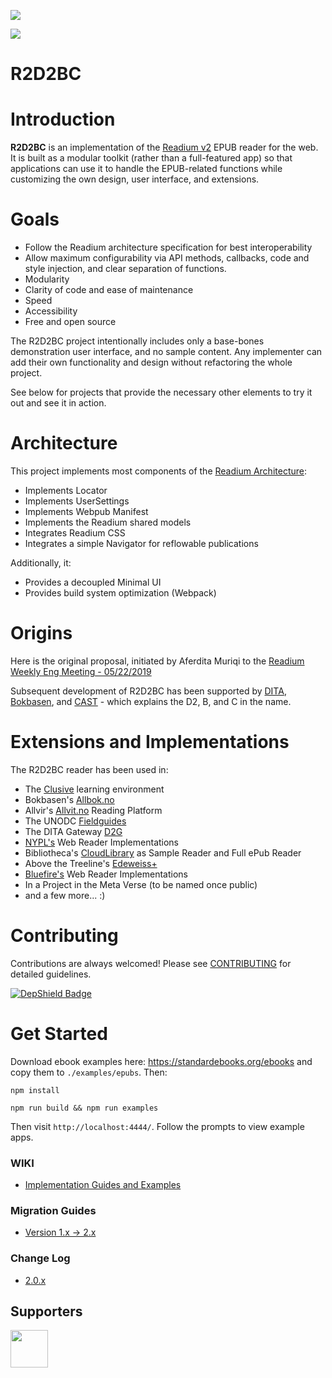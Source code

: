 ![](r2d2bc-logo.png)

[<img src="https://img.shields.io/badge/slack-R2D2BC-red/?logo=slack&style=plastic&color=red">](https://join.slack.com/t/r2d2bc/shared_invite/zt-gisndbu8-ecMkJ3Z1tZL8QU7_x5eLRA)

# R2D2BC

# Introduction
**R2D2BC** is an implementation of the [Readium v2](https://github.com/readium/architecture) EPUB reader for the web.
It is built as a modular toolkit (rather than a full-featured app) so that applications can use it to 
handle the EPUB-related functions while customizing the own design, user interface, and extensions.

# Goals

- Follow the Readium architecture specification for best interoperability
- Allow maximum configurability via API methods, callbacks, code and style injection, and clear separation of functions.
- Modularity 
- Clarity of code and ease of maintenance
- Speed
- Accessibility
- Free and open source

The R2D2BC project intentionally includes only a base-bones demonstration user interface, and no sample content.
Any implementer can add their own functionality and design without refactoring the whole project.

See below for projects that provide the necessary other elements to try it out and see it in action.

# Architecture

This project implements most components of the [Readium Architecture](https://github.com/readium/architecture):

- Implements Locator
- Implements UserSettings
- Implements Webpub Manifest
- Implements the Readium shared models
- Integrates Readium CSS
- Integrates a simple Navigator for reflowable publications

Additionally, it:
- Provides a decoupled Minimal UI
- Provides build system optimization (Webpack)

# Origins

Here is the original proposal, initiated by Aferdita Muriqi to the
[Readium Weekly Eng Meeting - 05/22/2019](https://docs.google.com/document/d/1krNe8TUtvajpljcSS4nN_2cHfWO4_Hsag5LnJ4hj_CM/edit#)

Subsequent development of R2D2BC has been supported by [DITA](https://github.com/d-i-t-a), [Bokbasen](https://www.bokbasen.no/), and [CAST](http://www.cast.org) - which explains the D2, B, and C in the name.

# Extensions and Implementations

The R2D2BC reader has been used in:
- The [Clusive](https://github.com/cast-org/clusive) learning environment
- Bokbasen's [Allbok.no](https://www.allbok.no) 
- Allvir's [Allvit.no](https://www.allvit.no) Reading Platform
- The UNODC [Fieldguides](https://fieldguides.github.io/library)
- The DITA Gateway [D2G](https://d2g.dita.digital)
- [NYPL's](https://www.nypl.org/) Web Reader Implementations
- Bibliotheca's [CloudLibrary](https://www.yourcloudlibrary.com) as Sample Reader and Full ePub Reader
- Above the Treeline's [Edeweiss+](https://www.edelweiss.plus) 
- [Bluefire's](https://www.bluefirereader.com) Web Reader Implementations
- In a Project in the Meta Verse (to be named once public)
- and a few more... :) 


# Contributing
Contributions are always welcomed! Please see [CONTRIBUTING](CONTRIBUTING.md) for detailed guidelines.

[![DepShield Badge](https://depshield.sonatype.org/badges/d-i-t-a/R2D2BC/depshield.svg)](https://depshield.github.io)

# Get Started

Download ebook examples here: https://standardebooks.org/ebooks and copy them to `./examples/epubs`. Then:

```
npm install

npm run build && npm run examples
```
Then visit `http://localhost:4444/`. Follow the prompts to view example apps.

### WIKI
- [Implementation Guides and Examples](https://github.com/d-i-t-a/R2D2BC/wiki)

### Migration Guides
- [Version 1.x -> 2.x](MIGRATION.md)
### Change Log
- [2.0.x](CHANGELOG.md)

## Supporters
[<img src="https://dita.digital/jetbrains.png" width="60">](https://www.jetbrains.com/?from=R2D2BC)
